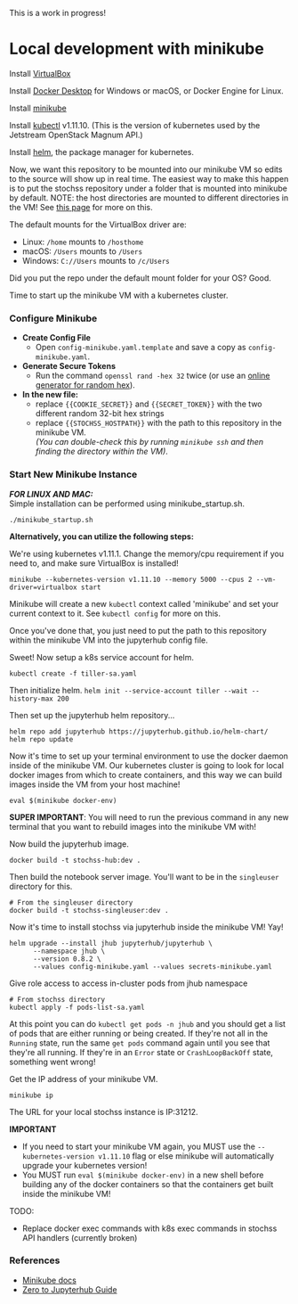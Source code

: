 
This is a work in progress!

# Local development with minikube

Install [VirtualBox](https://www.virtualbox.org/)

Install [Docker Desktop](https://www.docker.com/products/docker-desktop) for Windows or macOS, or Docker Engine for Linux.

Install [minikube](https://github.com/kubernetes/minikube) 

Install [kubectl](https://kubernetes.io/docs/reference/kubectl/overview/) v1.11.10. (This is the version of kubernetes used by the Jetstream OpenStack Magnum API.)

Install [helm](https://github.com/helm/helm), the package manager for kubernetes.

Now, we want this repository to be mounted into our minikube VM so edits to the source will show up in real time. The easiest way to make this happen is to put the stochss repository under a folder that is mounted into minikube by default. NOTE: the host directories are mounted to different directories in the VM! See [this page](https://minikube.sigs.k8s.io/docs/tasks/mount/) for more on this.

The default mounts for the VirtualBox driver are: 

- Linux: `/home` mounts to `/hosthome`
- macOS: `/Users` mounts to `/Users`
- Windows: `C://Users` mounts to  `/c/Users`

Did you put the repo under the default mount folder for your OS? Good.

Time to start up the minikube VM with a kubernetes cluster. 
  
### Configure Minikube
  
- **Create Config File**  
  - Open `config-minikube.yaml.template` and save a copy as `config-minikube.yaml`. 
- **Generate Secure Tokens**
  - Run the command `openssl rand -hex 32` twice (or use an [online generator for random hex](https://www.browserling.com/tools/random-hex)).  
- **In the new file:**  
  - replace `{{COOKIE_SECRET}}` and `{{SECRET_TOKEN}}` with the two different random 32-bit hex strings
  - replace `{{STOCHSS_HOSTPATH}}` with the path to this repository in the minikube VM.  
    *(You can double-check this by running `minikube ssh` and then finding the directory within the VM)*.
  
### Start New Minikube Instance
***FOR LINUX AND MAC:***  
Simple installation can be performed using minikube_startup.sh.  
```
./minikube_startup.sh
```
  
  
**Alternatively, you can utilize the following steps:**
  
We're using kubernetes v1.11.1. Change the memory/cpu requirement if you need to, and make sure VirtualBox is installed!

```minikube --kubernetes-version v1.11.10 --memory 5000 --cpus 2 --vm-driver=virtualbox start```

Minikube will create a new `kubectl` context called 'minikube' and set your current context to it. See `kubectl config` for more on this.

Once you've done that, you just need to put the path to this repository within the minikube VM into the jupyterhub config file.

Sweet! Now setup a k8s service account for helm.
```
kubectl create -f tiller-sa.yaml
```

Then initialize helm.
```helm init --service-account tiller --wait --history-max 200```


Then set up the jupyterhub helm repository...
```
helm repo add jupyterhub https://jupyterhub.github.io/helm-chart/
helm repo update
```

Now it's time to set up your terminal environment to use the docker daemon inside of the minikube VM. Our kubernetes cluster is going to look for local docker images from which to create containers, and this way we can build images inside the VM from your host machine!
```
eval $(minikube docker-env)
```

**SUPER IMPORTANT**: You will need to run the previous command in any new terminal that you want to rebuild images into the minikube VM with!

Now build the jupyterhub image.
```
docker build -t stochss-hub:dev .
```

Then build the notebook server image. You'll want to be in the `singleuser` directory for this.
```
# From the singleuser directory
docker build -t stochss-singleuser:dev .
```

Now it's time to install stochss via jupyterhub inside the minikube VM! Yay!
```
helm upgrade --install jhub jupyterhub/jupyterhub \
      --namespace jhub \
      --version 0.8.2 \
      --values config-minikube.yaml --values secrets-minikube.yaml
```

Give role access to access in-cluster pods from jhub namespace
```
# From stochss directory
kubectl apply -f pods-list-sa.yaml
```

At this point you can do `kubectl get pods -n jhub` and you should get a list of pods that are either running or being created. If they're not all in the `Running` state, run the same `get pods` command again until you see that they're all running. If they're in an `Error` state or `CrashLoopBackOff` state, something went wrong!

Get the IP address of your minikube VM.
```
minikube ip
```

The URL for your local stochss instance is IP:31212.

**IMPORTANT**
- If you need to start your minikube VM again, you MUST use the `--kubernetes-version v1.11.10` flag or else minikube will automatically upgrade your kubernetes version!
- You MUST run `eval $(minikube docker-env)` in a new shell before building any of the docker containers so that the containers get built inside the minikube VM!


TODO:

- Replace docker exec commands with k8s exec commands in stochss API handlers (currently broken)


### References
- [Minikube docs](https://minikube.sigs.k8s.io/docs/)
- [Zero to Jupyterhub Guide](https://zero-to-jupyterhub.readthedocs.io/en/latest/index.html)
